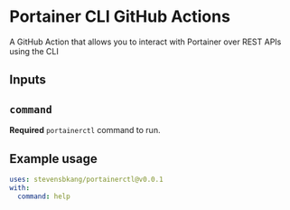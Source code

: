 # Portainer CLI GitHub Actions

A GitHub Action that allows you to interact with Portainer over REST APIs using the CLI

## Inputs

## `command`

**Required** `portainerctl` command to run.

## Example usage

```yaml
uses: stevensbkang/portainerctl@v0.0.1
with:
  command: help
```

